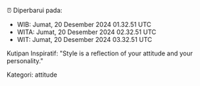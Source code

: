 ⏰ Diperbarui pada:
- WIB: Jumat, 20 Desember 2024 01.32.51 UTC
- WITA: Jumat, 20 Desember 2024 02.32.51 UTC
- WIT: Jumat, 20 Desember 2024 03.32.51 UTC

Kutipan Inspiratif:
"Style is a reflection of your attitude and your personality."


Kategori: attitude

